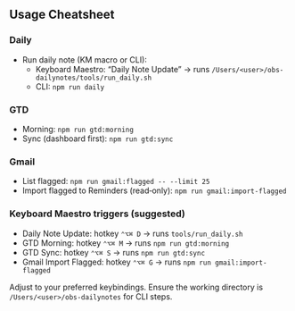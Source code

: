 ## Usage Cheatsheet

### Daily
- Run daily note (KM macro or CLI):
  - Keyboard Maestro: “Daily Note Update” → runs `/Users/<user>/obs-dailynotes/tools/run_daily.sh`
  - CLI: `npm run daily`

### GTD
- Morning: `npm run gtd:morning`
- Sync (dashboard first): `npm run gtd:sync`

### Gmail
- List flagged: `npm run gmail:flagged -- --limit 25`
- Import flagged to Reminders (read‑only): `npm run gmail:import-flagged`

### Keyboard Maestro triggers (suggested)
- Daily Note Update: hotkey `⌃⌥⌘ D` → runs `tools/run_daily.sh`
- GTD Morning: hotkey `⌃⌥⌘ M` → runs `npm run gtd:morning`
- GTD Sync: hotkey `⌃⌥⌘ S` → runs `npm run gtd:sync`
- Gmail Import Flagged: hotkey `⌃⌥⌘ G` → runs `npm run gmail:import-flagged`

Adjust to your preferred keybindings. Ensure the working directory is `/Users/<user>/obs-dailynotes` for CLI steps.

